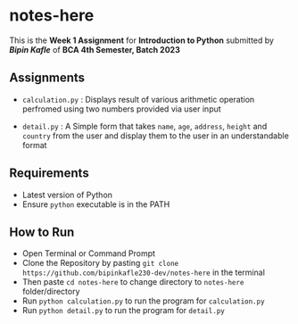 # notes-here

This is the **Week 1 Assignment** for **Introduction to Python** submitted by **_Bipin Kafle_** of **BCA 4th Semester, Batch 2023**

## Assignments

-   `calculation.py` : Displays result of various arithmetic operation perfromed using two numbers provided via user input

-   `detail.py` : A Simple form that takes `name`, `age`, `address`, `height` and `country` from the user and display them to the user in an understandable format

## Requirements

-   Latest version of Python
-   Ensure `python` executable is in the PATH

## How to Run

-   Open Terminal or Command Prompt
-   Clone the Repository by pasting `git clone https://github.com/bipinkafle230-dev/notes-here` in the terminal
-   Then paste `cd notes-here` to change directory to `notes-here` folder/directory
-   Run `python calculation.py` to run the program for `calculation.py`
-   Run `python detail.py` to run the program for `detail.py`

